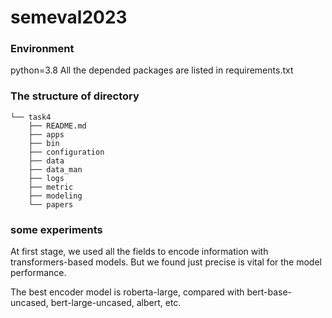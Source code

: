 # semeval2023


### Environment
python=3.8
All the depended packages are listed in requirements.txt

### The structure of directory
```
└── task4
    ├── README.md
    ├── apps
    ├── bin
    ├── configuration
    ├── data
    ├── data_man
    ├── logs
    ├── metric
    ├── modeling
    └── papers
```

### some experiments
At first stage, we used all the fields to encode information with transformers-based models. But we found just precise is vital for the model performance.

The best encoder model is roberta-large, compared with bert-base-uncased, bert-large-uncased, albert, etc.
